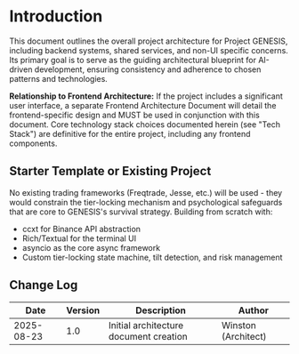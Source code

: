 # Introduction

This document outlines the overall project architecture for Project GENESIS, including backend systems, shared services, and non-UI specific concerns. Its primary goal is to serve as the guiding architectural blueprint for AI-driven development, ensuring consistency and adherence to chosen patterns and technologies.

**Relationship to Frontend Architecture:**
If the project includes a significant user interface, a separate Frontend Architecture Document will detail the frontend-specific design and MUST be used in conjunction with this document. Core technology stack choices documented herein (see "Tech Stack") are definitive for the entire project, including any frontend components.

## Starter Template or Existing Project

No existing trading frameworks (Freqtrade, Jesse, etc.) will be used - they would constrain the tier-locking mechanism and psychological safeguards that are core to GENESIS's survival strategy. Building from scratch with:
- ccxt for Binance API abstraction
- Rich/Textual for the terminal UI  
- asyncio as the core async framework
- Custom tier-locking state machine, tilt detection, and risk management

## Change Log

| Date | Version | Description | Author |
|------|---------|-------------|--------|
| 2025-08-23 | 1.0 | Initial architecture document creation | Winston (Architect) |
